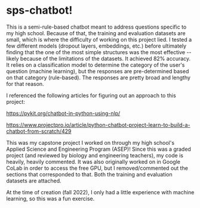 # sps-chatbot!

This is a semi-rule-based chatbot meant to address questions specific to my high school. Because of that,
the training and evaluation datasets are small, which is where the difficulty of working on this project lied.
I tested a few different models (dropout layers, embeddings, etc.) before ultimately finding that the one of the most simple
structures was the most effective -- likely because of the limitations of the datasets. It achieved 82% accuracy.
It relies on a classification model to determine the category of the user's question (machine learning),
but the responses are pre-determined based on that category (rule-based). The responses are pretty broad and lengthy for that reason.

I referenced the following articles for figuring out an approach to this project:

https://pykit.org/chatbot-in-python-using-nlp/

https://www.projectpro.io/article/python-chatbot-project-learn-to-build-a-chatbot-from-scratch/429

This was my capstone project I worked on through my high school's Applied Science and Engineering Program (ASEP)!
Since this was a graded project (and reviewed by biology and engineering teachers), my code is heavily, heavily
commented. It was also originally worked on in Google CoLab in order to access the free GPU, but I removed/commented 
out the sections that corresponded to that. Both the training and evaluation datasets are attached.

At the time of creation (fall 2022), I only had a little experience with machine learning, so this was a fun exercise.
